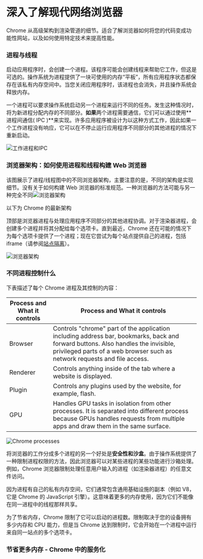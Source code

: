 # 深入了解现代网络浏览器

Chrome 从高级架构到渲染管道的细节。适合了解浏览器如何将您的代码变成功能性网站，以及如何使用特定技术来提高性能。

### 进程与线程

启动应用程序时，会创建一个进程。该程序可能会创建线程来帮助它工作，但这是可选的。操作系统为进程提供了一块可使用的内存“平板”，所有应用程序状态都保存在该私有内存空间中。当您关闭应用程序时，该进程也会消失，并且操作系统会释放内存。

一个进程可以要求操作系统启动另一个进程来运行不同的任务。发生这种情况时，将为新进程分配内存的不同部分。**如果**两个进程需要通信，它们可以通过使用**进程间通信( IPC )**来实现。许多应用程序被设计为以这种方式工作，因此如果一个工作进程没有响应，它可以在不停止运行应用程序不同部分的其他进程的情况下重新启动。

![工作进程和IPC](https://wd.imgix.net/image/T4FyVKpzu4WKF1kBNvXepbi08t52/OdFbLc2ufRmkJoHinTUL.svg)

### 浏览器架构：如何使用进程和线程构建 Web 浏览器

该图展示了进程/线程图中的不同浏览器架构，主要注意的是，不同的架构是实现细节。没有关于如何构建 Web 浏览器的标准规范。一种浏览器的方法可能与另一种完全不同![浏览器架构](https://wd.imgix.net/image/T4FyVKpzu4WKF1kBNvXepbi08t52/BG4tvT7y95iPAelkeadP.png?auto=format)

以下为 Chrome 的最新架构

顶部是浏览器进程与处理应用程序不同部分的其他进程协调。对于渲染器进程，会创建多个进程并将其分配给每个选项卡。直到最近，Chrome 还在可能的情况下为每个选项卡提供了一个进程；现在它尝试为每个站点提供自己的进程，包括 iframe（请参阅[站点隔离](https://developer.chrome.com/blog/inside-browser-part1/#site-isolation)）。

![浏览器架构](https://wd.imgix.net/image/T4FyVKpzu4WKF1kBNvXepbi08t52/JvSL0B5q1DmZAKgRHj42.png?auto=format)

### 不同进程控制什么

下表描述了每个 Chrome 进程及其控制的内容：

| Process and What it controls | Process and What it controls                                 |
| ---------------------------- | ------------------------------------------------------------ |
| Browser                      | Controls "chrome" part of the application including address bar, bookmarks, back and forward buttons. Also handles the invisible, privileged parts of a web browser such as network requests and file access. |
| Renderer                     | Controls anything inside of the tab where a website is displayed. |
| Plugin                       | Controls any plugins used by the website, for example, flash. |
| GPU                          | Handles GPU tasks in isolation from other processes. It is separated into different process because GPUs handles requests from multiple apps and draw them in the same surface. |

![Chrome processes](https://wd.imgix.net/image/T4FyVKpzu4WKF1kBNvXepbi08t52/vl5sRzL8pFwlLSN7WW12.png?auto=format)

将浏览器的工作分成多个进程的另一个好处是**安全性和沙盒**。由于操作系统提供了一种限制进程权限的方法，因此浏览器可以对某些进程的某些功能进行沙箱处理。例如，Chrome 浏览器限制处理任意用户输入的进程（如渲染器进程）的任意文件访问。

因为进程有自己的私有内存空间，它们通常包含通用基础设施的副本（例如 V8，它是 Chrome 的 JavaScript 引擎）。这意味着更多的内存使用，因为它们不能像在同一进程中的线程那样共享。

为了节省内存，Chrome 限制了它可以启动的进程数。限制取决于您的设备拥有多少内存和 CPU 能力，但是当 Chrome 达到限制时，它会开始在一个进程中运行来自同一站点的多个选项卡。

### 节省更多内存 - Chrome 中的服务化